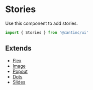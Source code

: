 # Stories

Use this component to add stories.

```typescript
import { Stories } from '@cantinc/ui'
```

## Extends

- [Flex](/layout/flex)
- [Image](/layout/image)
- [Popout](/popups/popout)
- [Dots](/interaction/dots)
- [Slides](/interaction/slides)
